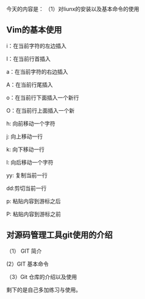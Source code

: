 今天的内容是：
（1）对liunx的安装以及基本命令的使用

  ## Vim的基本使用
  i：在当前字符的左边插入
  
  I：在当前行首插入
  
  a：在当前字符的右边插入 
  
  A：在当前行尾插入 
  
  o：在当前行下面插入一个新行
  
  O：在当前行上面插入一个新
  
  h: 向前移动一个字符 
  
  j: 向上移动一行
  
  k: 向下移动一行 
  
  l: 向后移动一个字符
  
  yy: 复制当前一行
  
  dd:剪切当前一行 
  
  p: 粘贴内容到游标之后 
  
  P: 粘贴内容到游标之前

## 对源码管理工具git使用的介绍

（1） GIT 简介

(2）GIT 基本命令

（3）Git 仓库的介绍以及使用

剩下的是自己多加练习与使用。

